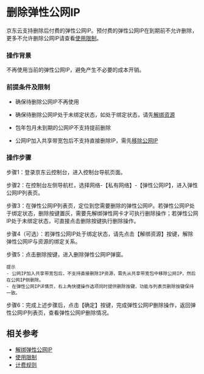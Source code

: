 # 删除弹性公网IP

京东云支持删除后付费的弹性公网IP。预付费的弹性公网IP在到期前不允许删除，更多不允许删除公网IP请查看[使用限制](https://docs.jdcloud.com/cn/elastic-ip/restrictions)。

### 操作背景

不再使用当前的弹性公网IP，避免产生不必要的成本开销。


### 前提条件及限制

- 确保待删除公网IP不再使用

- 确保待删除公网IP处于未绑定状态，如处于绑定状态，请先[解绑资源](./Disassociate-Elastic-IP.md)

- 包年包月未到期的公网IP不支持提前删除
- 公网IP加入共享带宽包后不支持直接删除IP，需先[移除公网IP](https://docs.jdcloud.com/cn/shared-bandwidth-package/manage-public-ip#user-content-4)


### 操作步骤

步骤1：登录京东云控制台，进入控制台导航页面。

步骤2：在控制台左侧导航栏，选择网络-【私有网络】-【弹性公网IP】，进入弹性公网IP列表页。

步骤3：在弹性公网IP列表页，定位到您需要删除的弹性公网IP。若弹性公网IP处于绑定状态，删除按键置灰，需要先解绑弹性网卡才可执行删除操作；若弹性公网IP处于未绑定状态，可直接点击删除按键执行删除操作。

步骤4（可选）：若弹性公网IP处于绑定状态，请先点击【解绑资源】按键，解除弹性公网IP与资源的绑定关系。

步骤5：点击删除按键，进入删除弹性公网IP弹窗。

```
提示
- 公网IP加入共享带宽包后，不支持直接删除IP资源，需先从共享带宽包中移除公网IP，然后在公网IP侧删除。
- 在弹性公网IP详情页，右上角快捷操作选项同时提供删除按键，功能与列表页删除按键保持一致。
```
步骤6：完成上述步骤后，点击【确定】按键，完成弹性公网IP删除操作，返回弹性公网IP列表页，查看弹性公网IP删除情况。

## 相关参考

- [解绑弹性公网IP](./Disassociate-Elastic-IP.md)
- [使用限制](https://docs.jdcloud.com/cn/elastic-ip/restrictions)
- [计费规则](https://docs.jdcloud.com/cn/elastic-ip/billing-rules)


